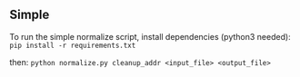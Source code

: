 
## Simple
To run the simple normalize script, install dependencies (python3 needed):
`pip install -r requirements.txt`

then:
`python normalize.py cleanup_addr <input_file> <output_file>`

